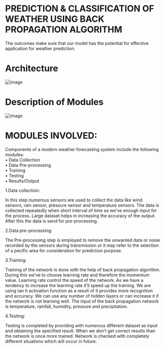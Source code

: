 # PREDICTION & CLASSIFICATION OF WEATHER USING BACK PROPAGATION ALGORITHM
The outcomes make sure that our model has the potential for effective application for weather prediction.

# Architecture

![image](https://user-images.githubusercontent.com/101494813/159130312-e38b58d0-d0cc-4285-8911-d617a9680565.png)

# Description of Modules

![image](https://user-images.githubusercontent.com/101494813/159130592-9a666b82-d82f-4ec0-a3dd-b5d8ed3aea78.png)

# MODULES INVOLVED:
Components of a modern weather forecasting system
include the following modules: </br>
• Data Collection</br>
• Data Pre-processing</br>
• Training</br>
• Testing</br>
• Results/Output</br>


1.Data collection:</br>

In this step numerous sensors are used to collect the data
like wind sensors, rain sensor, pressure sensor and
temperature sensors. The data is collected repeatedly when
short interval of time so we’ve enough input for the process. Large dataset helps in increasing the accuracy of the output. After this the data is send for pre-processing.

2.Data pre-processing:</br>

The Pre-processing step is employed to remove the
unwanted data or noise recorded by the sensors during
transmission or it may refer to the selection of a pecific area
for consideration for prediction purpose. 

3.Training:</br>

Training of the network is done with the help of back
propagation algorithm. During this we’ve to choose learning
rate and therefore the momentum value. Learning rate
control the speed of the network. As we have a tendency to
increase the learning rate it’ll speed up the training. We are
using tan h activation function as a result of it provides more
recognition and accuracy. We can use any number of hidden
layers or can increase it if the network is not learning well. The input of the back propagation network is temperature, rainfall, humidity, pressure and precipitation.

4.Testing:</br>

Testing is completed by providing with numerous
different dataset as input and obtaining the specified result. When we don’t get correct results than the network is once
more trained. Network is checked with completely different
situations which will occur in future.
